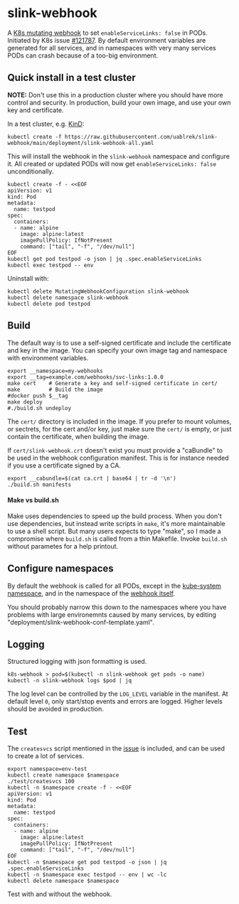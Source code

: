 # slink-webhook

A [K8s mutating webhook](
https://kubernetes.io/docs/reference/access-authn-authz/extensible-admission-controllers/) to set `enableServiceLinks: false` in PODs.
Initiated by K8s issue [#121787](
https://github.com/kubernetes/kubernetes/issues/121787). By default
environment variables are generated for all services, and in
namespaces with very many services PODs can crash because of a too-big
environment.

## Quick install in a test cluster

**NOTE:** Don't use this in a production cluster where you should have
more control and security. In production, build your own image, and
use your own key and certificate.

In a test cluster, e.g. [KinD](https://kind.sigs.k8s.io/):
```
kubectl create -f https://raw.githubusercontent.com/uablrek/slink-webhook/main/deployment/slink-webhook-all.yaml
```

This will install the webhook in the `slink-webhook` namespace and
configure it. All created or updated PODs will now get
`enableServiceLinks: false` unconditionally.

```
kubectl create -f - <<EOF
apiVersion: v1
kind: Pod
metadata:
  name: testpod
spec:
  containers:
  - name: alpine
    image: alpine:latest
    imagePullPolicy: IfNotPresent
    command: ["tail", "-f", "/dev/null"]
EOF
kubectl get pod testpod -o json | jq .spec.enableServiceLinks
kubectl exec testpod -- env
```

Uninstall with:
```
kubectl delete MutatingWebhookConfiguration slink-webhook
kubectl delete namespace slink-webhook
kubectl delete pod testpod
```

## Build

The default way is to use a self-signed certificate and include the
certificate and key in the image. You can specify your own image tag
and namespace with environment variables.

```
export __namespace=my-webhooks
export __tag=example.com/webhooks/svc-links:1.0.0
make cert    # Generate a key and self-signed certificate in cert/
make         # Build the image
#docker push $__tag
make deploy
#./build.sh undeploy
```

The `cert/` directory is included in the image. If you prefer to mount
volumes, or sectrets, for the cert and/or key, just make sure the
`cert/` is empty, or just contain the certificate, when building the image.

If `cert/slink-webhook.crt` doesn't exist you must provide a
"caBundle" to be used in the webhook configuration manifest. This is
for instance needed if you use a certificate signed by a CA.

```
export __cabundle=$(cat ca.crt | base64 | tr -d '\n')
./build.sh manifests
```

#### Make vs build.sh

Make uses dependencies to speed up the build process. When you
don't use dependencies, but instead write scripts in `make`, it's more
maintainable to use a shell script. But many users expects to type "make",
so I made a compromise where `build.sh` is called from a thin
Makefile. Invoke `build.sh` without parametes for a help printout.


## Configure namespaces

By default the webhook is called for all PODs, except in the
[kube-system namespace](https://kubernetes.io/docs/reference/access-authn-authz/extensible-admission-controllers/#avoiding-operating-on-the-kube-system-namespace),
and in the namespace of the [webhook itself](https://kubernetes.io/docs/reference/access-authn-authz/extensible-admission-controllers/#avoiding-deadlocks-in-self-hosted-webhooks).

You should probably narrow this down to the namespaces where you have
problems with large environemnts caused by many services, by editing
"deployment/slink-webhook-conf-template.yaml".


## Logging

Structured logging with json formatting is used.

```
k8s-webhook > pod=$(kubectl -n slink-webhook get pods -o name)
kubectl -n slink-webhook logs $pod | jq
```

The log level can be controlled by the `LOG_LEVEL` variable in the
manifest. At default level `0`, only start/stop events and errors are
logged. Higher levels should be avoided in production.


## Test

The `createsvcs` script mentioned in the [issue](
http://github.com/kubernetes/kubernetes/issues/121787) is included,
and can be used to create a lot of services.

```
export namespace=env-test
kubectl create namespace $namespace
./test/createsvcs 100
kubectl -n $namespace create -f - <<EOF
apiVersion: v1
kind: Pod
metadata:
  name: testpod
spec:
  containers:
  - name: alpine
    image: alpine:latest
    imagePullPolicy: IfNotPresent
    command: ["tail", "-f", "/dev/null"]
EOF
kubectl -n $namespace get pod testpod -o json | jq .spec.enableServiceLinks
kubectl -n $namespace exec testpod -- env | wc -lc
kubectl delete namespace $namespace
```

Test with and without the webhook.
